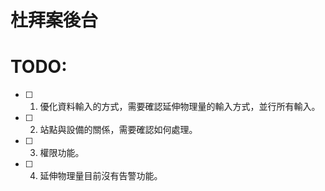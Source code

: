 # 杜拜案後台

# TODO: 
- [ ] 1. 優化資料輸入的方式，需要確認延伸物理量的輸入方式，並行所有輸入。
- [ ] 2. 站點與設備的關係，需要確認如何處理。
- [ ] 3. 權限功能。
- [ ] 4. 延伸物理量目前沒有告警功能。